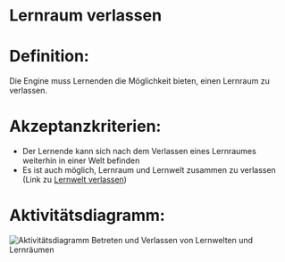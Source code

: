 # Lernraum verlassen


# Definition:

Die Engine muss Lernenden die Möglichkeit bieten, einen Lernraum zu verlassen.

# Akzeptanzkriterien:

- Der Lernende kann sich nach dem Verlassen eines Lernraumes weiterhin in einer Welt befinden
- Es ist auch möglich, Lernraum und Lernwelt zusammen zu verlassen (Link zu [Lernwelt verlassen](ELG0007.md))

# Aktivitätsdiagramm:
![Aktivitätsdiagramm Betreten und Verlassen von Lernwelten und Lernräumen](imageEngineEnteringExitingWorldsSpaces.png)